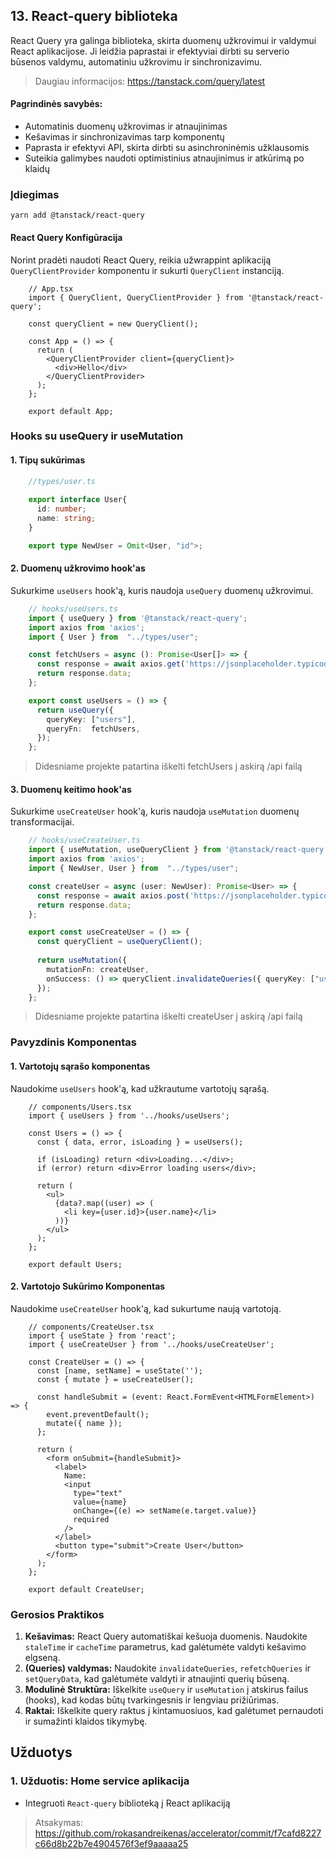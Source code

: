 ---
---


## 13. React-query biblioteka

React Query yra galinga biblioteka, skirta duomenų užkrovimui ir valdymui React aplikacijose. Ji leidžia paprastai ir efektyviai dirbti su serverio būsenos valdymu, automatiniu užkrovimu ir sinchronizavimu.

> Daugiau informacijos: https://tanstack.com/query/latest

#### Pagrindinės savybės:

-   Automatinis duomenų užkrovimas ir atnaujinimas
-   Kešavimas ir sinchronizavimas tarp komponentų
-   Paprasta ir efektyvi API, skirta dirbti su asinchroninėmis užklausomis
-   Suteikia galimybes naudoti optimistinius atnaujinimus ir atkūrimą po klaidų

### Įdiegimas

`yarn add @tanstack/react-query` 


#### React Query Konfigūracija

Norint pradėti naudoti React Query, reikia užwrappint aplikaciją `QueryClientProvider` komponentu ir sukurti `QueryClient` instanciją.

```tsx
	// App.tsx
	import { QueryClient, QueryClientProvider } from '@tanstack/react-query';

	const queryClient = new QueryClient();

	const App = () => {
	  return (
	    <QueryClientProvider client={queryClient}>
	      <div>Hello</div>
	    </QueryClientProvider>
	  );
	};

	export default App;
```

### Hooks su useQuery ir useMutation

#### 1. Tipų sukūrimas

```ts
	//types/user.ts
	
	export interface User{
	  id: number;
	  name: string;
	}

	export type NewUser = Omit<User, "id">;
```

#### 2. Duomenų užkrovimo hook'as

Sukurkime `useUsers` hook'ą, kuris naudoja `useQuery` duomenų užkrovimui.

```ts
	// hooks/useUsers.ts
	import { useQuery } from '@tanstack/react-query';
	import axios from 'axios';
	import { User } from  "../types/user";

	const fetchUsers = async (): Promise<User[]> => {
	  const response = await axios.get('https://jsonplaceholder.typicode.com/users');
	  return response.data;
	};

	export const useUsers = () => {
	  return useQuery({
		queryKey: ["users"],
		queryFn:  fetchUsers,
	  });
	};
```

> Didesniame projekte patartina iškelti fetchUsers į askirą /api failą


#### 3. Duomenų keitimo hook'as

Sukurkime `useCreateUser` hook'ą, kuris naudoja `useMutation` duomenų transformacijai.

```ts
	// hooks/useCreateUser.ts
	import { useMutation, useQueryClient } from '@tanstack/react-query';
	import axios from 'axios';
	import { NewUser, User } from  "../types/user";

	const createUser = async (user: NewUser): Promise<User> => {
	  const response = await axios.post('https://jsonplaceholder.typicode.com/users', user);
	  return response.data;
	};

	export const useCreateUser = () => {
	  const queryClient = useQueryClient();
		
	  return useMutation({
		mutationFn: createUser,
		onSuccess: () => queryClient.invalidateQueries({ queryKey: ["users"] }),
	  });
	};
```

> Didesniame projekte patartina iškelti createUser į askirą /api failą

### Pavyzdinis Komponentas

#### 1. Vartotojų sąrašo komponentas

Naudokime `useUsers` hook'ą, kad užkrautume vartotojų sąrašą.

```tsx
	// components/Users.tsx
	import { useUsers } from '../hooks/useUsers';

	const Users = () => {
	  const { data, error, isLoading } = useUsers();

	  if (isLoading) return <div>Loading...</div>;
	  if (error) return <div>Error loading users</div>;

	  return (
	    <ul>
	      {data?.map((user) => (
	        <li key={user.id}>{user.name}</li>
	      ))}
	    </ul>
	  );
	};

	export default Users;
```

#### 2. Vartotojo Sukūrimo Komponentas

Naudokime `useCreateUser` hook'ą, kad sukurtume naują vartotoją.

```tsx
	// components/CreateUser.tsx
	import { useState } from 'react';
	import { useCreateUser } from '../hooks/useCreateUser';

	const CreateUser = () => {
	  const [name, setName] = useState('');
	  const { mutate } = useCreateUser();

	  const handleSubmit = (event: React.FormEvent<HTMLFormElement>) => {
	    event.preventDefault();
	    mutate({ name });
	  };

	  return (
	    <form onSubmit={handleSubmit}>
	      <label>
	        Name:
	        <input
	          type="text"
	          value={name}
	          onChange={(e) => setName(e.target.value)}
	          required
	        />
	      </label>
	      <button type="submit">Create User</button>
	    </form>
	  );
	};

	export default CreateUser;
```

### Gerosios Praktikos

1.  **Kešavimas:** React Query automatiškai kešuoja duomenis. Naudokite `staleTime` ir `cacheTime` parametrus, kad galėtumėte valdyti kešavimo elgseną.
2.  **(Queries) valdymas:** Naudokite `invalidateQueries`, `refetchQueries` ir `setQueryData`, kad galėtumėte valdyti ir atnaujinti querių būseną.
3.  **Modulinė Struktūra:** Iškelkite `useQuery` ir `useMutation` į atskirus failus (hooks), kad kodas būtų tvarkingesnis ir lengviau prižiūrimas.
4. **Raktai:** Iškelkite query raktus į kintamuosiuos, kad galėtumet pernaudoti ir sumažinti klaidos tikymybę.

## Užduotys

### 1. Užduotis: Home service aplikacija

 - Integruoti `React-query` biblioteką į React aplikaciją

> Atsakymas: https://github.com/rokasandreikenas/accelerator/commit/f7cafd8227c66d8b22b7e4904576f3ef9aaaaa25
